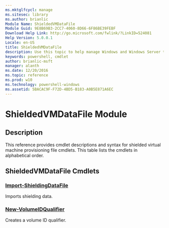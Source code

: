 ```yaml
---
ms.mktglfcycl: manage
ms.sitesec: library
ms.author: brianlic
Module Name: ShieldedVMDataFile
Module Guid: 9E8B69B3-2CC7-4060-8D66-6F86BE39FEBF
Download Help Link: http://go.microsoft.com/fwlink/?LinkID=524081
Help Version: 5.0.0.1
Locale: en-US
title: ShieldedVMDataFile
description: Use this topic to help manage Windows and Windows Server technologies with Windows PowerShell.
keywords: powershell, cmdlet
author: brianlic-msft
manager: alanth
ms.date: 12/20/2016
ms.topic: reference
ms.prod: w10
ms.technology: powershell-windows
ms.assetid: 5BACAC9F-F72D-4BD5-B183-A0B5E871A6EC
---
```


# ShieldedVMDataFile Module
## Description
This reference provides cmdlet descriptions and syntax for shielded virtual machine provisioning file cmdlets. This table lists the cmdlets in alphabetical order.

## ShieldedVMDataFile Cmdlets
### [Import-ShieldingDataFile](./Import-ShieldingDataFile.md)
Imports shielding data.

### [New-VolumeIDQualifier](./New-VolumeIDQualifier.md)
Creates a volume ID qualifier.



